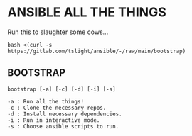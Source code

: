 # ANSIBLE ALL THE THINGS

Run this to slaughter some cows...

``` shell
bash <(curl -s https://gitlab.com/tslight/ansible/-/raw/main/bootstrap)
```

## BOOTSTRAP

``` text
bootstrap [-a] [-c] [-d] [-i] [-s]

-a : Run all the things!
-c : Clone the necessary repos.
-d : Install necessary dependencies.
-i : Run in interactive mode.
-s : Choose ansible scripts to run.
```
